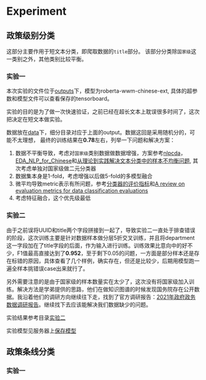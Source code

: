 # Experiment

## 政策级别分类

这部分主要作用于短文本分类，即爬取数据的`title`部分。
该部分分类除`国家级`这一类别之外，其他类别比较平衡。

### 实验一

本次实验的文件位于[outputs](archive/policy_level/experiment_01)下，模型为roberta-wwm-chinese-ext, 具体的超参数和模型文件可以查看保存的tensorboard。

实验的目的是为了做一次快速验证，之前已经在超长文本上耽误很多时间了，这次把决定在短文本做实验。

数据放在[data](data)下，细分目录对应于上面的output。数据这回是采用随机分的，可能不太理想，
最终的训练结果在**0.78**左右，列举一下问题和解决方案：
1. 数据不平衡导致，考虑对`国家级`类别数据做数据增强，方案参考[nlpcda](https://github.com/425776024/nlpcda)，[EDA_NLP_for_Chinese](https://github.com/zhanlaoban/EDA_NLP_for_Chinese)和[从理论到实践解决文本分类中的样本不均衡问题](https://zhuanlan.zhihu.com/p/361152151), 其次考虑单独对国家级做二元分类器
2. 数据集本身是1-fold，考虑增强以后做5-fold的多模型融合
3. 微平均导致metric表示有所问题，参考[分类器的评价指标](https://zhuanlan.zhihu.com/p/268927444)和[A review on evaluation metrics for data classification evaluations](https://www.academia.edu/download/37219940/5215ijdkp01.pdf)
4. 考虑特征融合，这个优先级最低

### 实验二

由于之前误将UUID和title两个字段拼接到一起了，导致实验二一直处于排查错误的阶段，这次训练主要是针对数据样本做分层5折交叉训练，并且将department这一字段加在了title字段的后面，作为输入进行训练。训练效果比意向中的好不少，F1值最高直接达到了**0.952**，至于剩下0.05的问题，一方面是部分样本还是存在标错的原因，具体查看了几个样例，确实存在，但还是比较少，后期用模型跑一遍全样本挑错误case出来就行了。

另外需要注意的是由于国家级的样本数量实在太少了，这次没有将国家级加入训练。解决方法是学弟提供的思路，他们在做知识图谱的时候发现国务院存在公开数据。我沿着他们的调研方向继续往下走，找到了官方调研报告：[2021年政府政务数据调研报告](http://www.cesi.cn/images/editor/20211103/20211103155731200.pdf)。继续找下去应该能解决我们数据缺少的问题。

实验结果参考目录[实验二](archive/policy_system/experiment_02)

实验模型见服务器上[保存模型](outputs/2021-12-25/20-37-45)

## 政策条线分类

### 实验一


